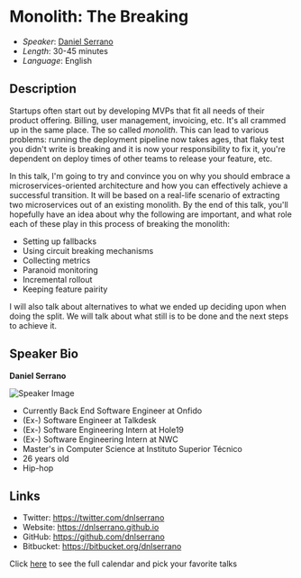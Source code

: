 # Monolith: The Breaking

- _Speaker_: [Daniel Serrano](https://pixels.camp/dnlserrano)
- _Length_: 30-45 minutes
- _Language_: English

## Description

Startups often start out by developing MVPs that fit all needs of their product offering. Billing, user management, invoicing, etc. It's all crammed up in the same place. The so called _monolith_. This can lead to various problems: running the deployment pipeline now takes ages, that flaky test you didn't write is breaking and it is now your responsibility to fix it, you're dependent on deploy times of other teams to release your feature, etc.

In this talk, I'm going to try and convince you on why you should embrace a microservices-oriented architecture and how you can effectively achieve a successful transition. It will be based on a real-life scenario of extracting two microservices out of an existing monolith. By the end of this talk, you'll hopefully have an idea about why the following are important, and what role each of these play in this process of breaking the monolith:

- Setting up fallbacks
- Using circuit breaking mechanisms
- Collecting metrics
- Paranoid monitoring
- Incremental rollout
- Keeping feature pairity

I will also talk about alternatives to what we ended up deciding upon when doing the split. We will talk about what still is to be done and the next steps to achieve it.

## Speaker Bio

**Daniel Serrano**

![Speaker Image](https://avatars3.githubusercontent.com/u/5096953?v=4&s=460)

- Currently Back End Software Engineer at Onfido
- (Ex-) Software Engineer at Talkdesk
- (Ex-) Software Engineering Intern at Hole19
- (Ex-) Software Engineering Intern at NWC
- Master's in Computer Science at Instituto Superior Técnico
- 26 years old
- Hip-hop

## Links

- Twitter: https://twitter.com/dnlserrano
- Website: https://dnlserrano.github.io
- GitHub: https://github.com/dnlserrano
- Bitbucket: https://bitbucket.org/dnlserrano

Click [here][1] to see the full calendar and pick your favorite talks

[1]: https://pixels.camp/schedule/

